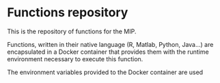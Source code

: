 
# Functions repository

This is the repository of functions for the MIP.

Functions, written in their native language (R, Matlab, Python, Java...) are encapsulated in a Docker container that provides them with the runtime environment necessary to execute this function.

The environment variables provided to the Docker container are used 
